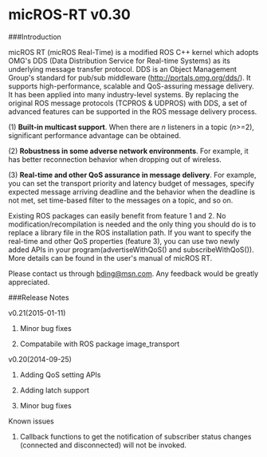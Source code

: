 micROS-RT v0.30
=========

###Introduction

micROS RT (micROS Real-Time) is a modified ROS C++ kernel which adopts OMG's DDS (Data Distribution Service for Real-time Systems) as its underlying message transfer protocol. DDS is an Object Management Group's standard for pub/sub middleware (http://portals.omg.org/dds/). It supports high-performance, scalable and QoS-assuring message delivery. It has been applied into many industry-level systems. By replacing the original ROS message protocols (TCPROS & UDPROS) with DDS, a set of advanced features can be supported in the ROS message delivery process.

(1) **Built-in multicast support**. When there are _n_ listeners in a topic (_n_>=2), significant performance advantage can be obtained.

(2) **Robustness in some adverse network environments**. For example, it has better reconnection behavior when dropping out of wireless.

(3) **Real-time and other QoS assurance in message delivery**. For example, you can set the transport priority and latency budget of messages, specify expected message arriving deadline and the behavior when the deadline is not met, set time-based filter to the messages on a topic, and so on.

Existing ROS packages can easily benefit from feature 1 and 2. No modification/recompilation is needed and the only thing you should do is to replace a library file in the ROS installation path. If you want to specify the real-time and other QoS properties (feature 3), you can use two newly added APIs in your program(advertiseWithQoS() and subscribeWithQoS()). More details can be found in the user's manual of micROS RT.

Please contact us through [bding@msn.com](mailto:bding@msn.com). Any feedback would be greatly appreciated.

###Release Notes

v0.21(2015-01-11)

1) Minor bug fixes

2) Compatabile with ROS package image_transport

v0.20(2014-09-25)

1) Adding QoS setting APIs

2) Adding latch support

3) Minor bug fixes

Known issues

1) Callback functions to get the notification of subscriber status changes (connected and disconnected) will not be invoked.
